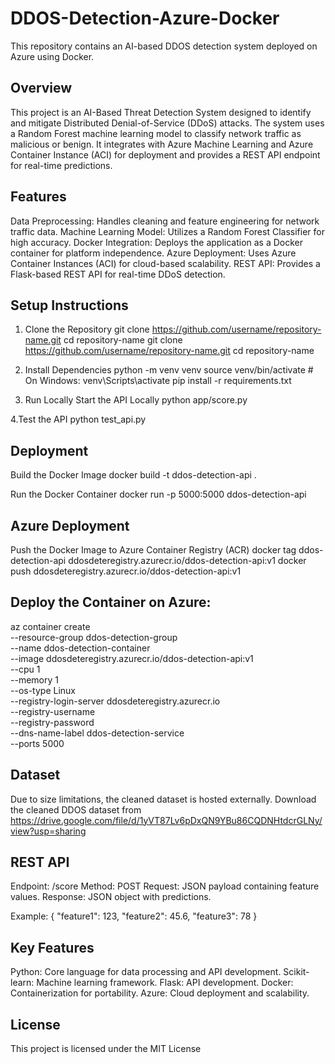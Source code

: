 # DDOS-Detection-Azure-Docker
This repository contains an AI-based DDOS detection system deployed on Azure using Docker.

## Overview
This project is an AI-Based Threat Detection System designed to identify and mitigate Distributed Denial-of-Service (DDoS) attacks. The system uses a Random Forest machine learning model to classify network traffic as malicious or benign. It integrates with Azure Machine Learning and Azure Container Instance (ACI) for deployment and provides a REST API endpoint for real-time predictions.

## Features
Data Preprocessing: Handles cleaning and feature engineering for network traffic data.
Machine Learning Model: Utilizes a Random Forest Classifier for high accuracy.
Docker Integration: Deploys the application as a Docker container for platform independence.
Azure Deployment: Uses Azure Container Instances (ACI) for cloud-based scalability.
REST API: Provides a Flask-based REST API for real-time DDoS detection.

## Setup Instructions
1. Clone the Repository
git clone https://github.com/username/repository-name.git
cd repository-name
git clone https://github.com/username/repository-name.git
cd repository-name

2. Install Dependencies
python -m venv venv
source venv/bin/activate  # On Windows: venv\Scripts\activate
pip install -r requirements.txt

3. Run Locally
Start the API Locally
python app/score.py

4.Test the API
python test_api.py

## Deployment
Build the Docker Image
docker build -t ddos-detection-api .

Run the Docker Container
docker run -p 5000:5000 ddos-detection-api

## Azure Deployment
Push the Docker Image to Azure Container Registry (ACR)
docker tag ddos-detection-api ddosdeteregistry.azurecr.io/ddos-detection-api:v1
docker push ddosdeteregistry.azurecr.io/ddos-detection-api:v1

## Deploy the Container on Azure:
az container create \
    --resource-group ddos-detection-group \
    --name ddos-detection-container \
    --image ddosdeteregistry.azurecr.io/ddos-detection-api:v1 \
    --cpu 1 \
    --memory 1 \
    --os-type Linux \
    --registry-login-server ddosdeteregistry.azurecr.io \
    --registry-username <your-acr-username> \
    --registry-password <your-acr-password> \
    --dns-name-label ddos-detection-service \
    --ports 5000

## Dataset 
Due to size limitations, the cleaned dataset is hosted externally. Download the cleaned DDOS dataset from https://drive.google.com/file/d/1yVT87Lv6pDxQN9YBu86CQDNHtdcrGLNy/view?usp=sharing

## REST API
Endpoint: /score
Method: POST
Request: JSON payload containing feature values.
Response: JSON object with predictions.

Example:
{
    "feature1": 123,
    "feature2": 45.6,
    "feature3": 78
}

## Key Features
Python: Core language for data processing and API development.
Scikit-learn: Machine learning framework.
Flask: API development.
Docker: Containerization for portability.
Azure: Cloud deployment and scalability.

## License 
This project is licensed under the MIT License
